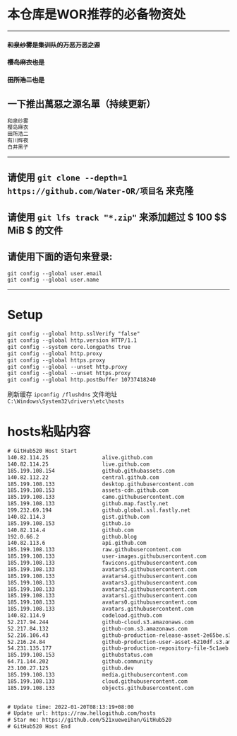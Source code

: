 # 本仓库是WOR推荐的必备物资处

---------------------------------------------

#### ~~和泉纱雾是集训队的万恶万恶之源~~
#### ~~樱岛麻衣也是~~
#### ~~田所浩二也是~~
## 一下推出萬惡之源名單（持续更新）
```txt
和泉纱雾
樱岛麻衣
田所浩二
有川辉夜
白井黑子
```

---------------------------------------------

## 请使用 `git clone --depth=1 https://github.com/Water-OR/项目名` 来克隆
## 请使用 `git lfs track "*.zip"` 来添加超过 $ 100 $$ MiB $ 的文件
## 请使用下面的语句来登录:
```txt
git config --global user.email
git config --global user.name
```

---

# Setup
```txt
git config --global http.sslVerify "false"
git config --global http.version HTTP/1.1
git config --system core.longpaths true
git config --global http.proxy
git config --global https.proxy
git config --global --unset http.proxy
git config --global --unset https.proxy
git config --global http.postBuffer 10737418240
```

刷新缓存 `ipconfig /flushdns`
文件地址 `C:\Windows\System32\drivers\etc\hosts`

# hosts粘贴内容

```txt
# GitHub520 Host Start
140.82.114.25                 alive.github.com
140.82.114.25                 live.github.com
185.199.108.154               github.githubassets.com
140.82.112.22                 central.github.com
185.199.108.133               desktop.githubusercontent.com
185.199.108.153               assets-cdn.github.com
185.199.108.133               camo.githubusercontent.com
185.199.108.133               github.map.fastly.net
199.232.69.194                github.global.ssl.fastly.net
140.82.114.3                  gist.github.com
185.199.108.153               github.io
140.82.114.4                  github.com
192.0.66.2                    github.blog
140.82.113.6                  api.github.com
185.199.108.133               raw.githubusercontent.com
185.199.108.133               user-images.githubusercontent.com
185.199.108.133               favicons.githubusercontent.com
185.199.108.133               avatars5.githubusercontent.com
185.199.108.133               avatars4.githubusercontent.com
185.199.108.133               avatars3.githubusercontent.com
185.199.108.133               avatars2.githubusercontent.com
185.199.108.133               avatars1.githubusercontent.com
185.199.108.133               avatars0.githubusercontent.com
185.199.108.133               avatars.githubusercontent.com
140.82.114.9                  codeload.github.com
52.217.94.244                 github-cloud.s3.amazonaws.com
52.217.84.132                 github-com.s3.amazonaws.com
52.216.106.43                 github-production-release-asset-2e65be.s3.amazonaws.com
52.216.24.84                  github-production-user-asset-6210df.s3.amazonaws.com
54.231.135.177                github-production-repository-file-5c1aeb.s3.amazonaws.com
185.199.108.153               githubstatus.com
64.71.144.202                 github.community
23.100.27.125                 github.dev
185.199.108.133               media.githubusercontent.com
185.199.108.133               cloud.githubusercontent.com
185.199.108.133               objects.githubusercontent.com


# Update time: 2022-01-20T08:13:19+08:00
# Update url: https://raw.hellogithub.com/hosts
# Star me: https://github.com/521xueweihan/GitHub520
# GitHub520 Host End
```

